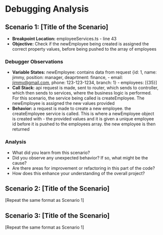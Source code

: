 # Debugging Analysis

## Scenario 1: [Title of the Scenario]

- **Breakpoint Location:** employeeServices.ts - line 43
- **Objective:** Check if the newEmployee being created is assigned the correct property values, before being pushed to the array of employees

### Debugger Observations

- **Variable States:** newEmployee: contains data from request {id: 1, name: jimmy, position: manager, deaprtment: finance, - email: jimmy@gmail.com, phone: 123-123-1234, branch: 1} - employees: [{35}]
- **Call Stack:** api request is made, sent to router, which sends to controller, which then sends to services, where the business logic
  is performed. For this scenario, the service being called is createEmployee. The newEmployee is assigned the new values provided
- **Behavior:** a request is made to create a new employee. the createEmployee service is called. This is where a newEmployee object is created with - the provided values and it is given a unique employee id before it is pushed to the employees array. the new employee is then returned

### Analysis

- What did you learn from this scenario?
- Did you observe any unexpected behavior? If so, what might be the cause?
- Are there areas for improvement or refactoring in this part of the code?
- How does this enhance your understanding of the overall project?

## Scenario 2: [Title of the Scenario]

[Repeat the same format as Scenario 1]

## Scenario 3: [Title of the Scenario]

[Repeat the same format as Scenario 1]
